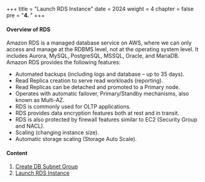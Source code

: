 +++
title = "Launch RDS Instance"
date = 2024
weight = 4
chapter = false
pre = "<b>4. </b>"
+++

#### Overview of RDS

Amazon RDS is a managed database service on AWS, where we can only access and manage at the RDBMS level, not at the operating system level. It includes Aurora, MySQL, PostgreSQL, MSSQL, Oracle, and MariaDB. Amazon RDS provides the following features:

- Automated backups (including logs and database – up to 35 days).
- Read Replica creation to serve read workloads (reporting).
- Read Replicas can be detached and promoted to a Primary node.
- Operates with automatic failover, Primary/Standby mechanisms, also known as Multi-AZ.
- RDS is commonly used for OLTP applications.
- RDS provides data encryption features both at rest and in transit.
- RDS is also protected by firewall features similar to EC2 (Security Group and NACL).
- Scaling (changing instance size).
- Automatic storage scaling (Storage Auto Scale).

#### Content

1. [Create DB Subnet Group](1-create-db-subnet-group)
2. [Launch RDS Instance](2-launch-rds-instance)

